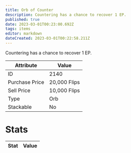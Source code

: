 ```yaml
---
title: Orb of Counter
description: Countering has a chance to recover 1 EP.
published: true
date: 2023-03-01T00:23:00.692Z
tags: items
editor: markdown
dateCreated: 2023-03-01T00:22:58.211Z
---
```


Countering has a chance to recover 1 EP.

|Attribute|Value|
|-|-|
|ID|2140|
|Purchase Price|20,000 Flips|
|Sell Price|10,000 Flips|
|Type|Orb|
|Stackable|No|

# Stats
|Stat|Value|
|-|-|
